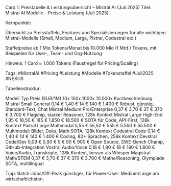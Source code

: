 Card 1: Preistabelle & Leistungsübersicht – Mistral AI (Juli 2025)
Titel: Mistral AI Modelle – Preise & Leistung (Juli 2025)

Kernpunkte:

Übersicht zu Preisstaffeln, Features und Spezialisierungen für alle wichtigen Mistral-Modelle (Small, Medium, Large, Pixtral, Codestral etc.)

Staffelpreise ab 1 Mio Tokens/Monat bis 10.000 Mio (1 Mrd.) Tokens, mit Beispielen für User-, Team- und Org-Nutzung

Hinweis: 1 Card ≈ 1.000 Tokens (Faustregel für Pricing/Scaling)

Tags: #MistralAI #Pricing #Leistung #Modelle #Tokenstaffel #Juli2025 #NEXUS

Tabellenstruktur:

Modell	Typ	Preis (EUR/1M)	10x	100x	1000x	10.000x	Kurzbeschreibung
Mistral Small	General	0,14 €	1,40 €	14 €	140 €	1.400 €	Robust, günstig, Standard-Text, Chat
Mistral Medium	Pro/Enterprise	0,37 €	3,70 €	37 €	370 €	3.700 €	Flagship, starker Reasoner, 128k Kontext
Mistral Large	High-End	1,85 €	18,50 €	185 €	1.850 €	18.500 €	SOTA für Code, API-First, 128k Kontext
Pixtral Large	Multimodal	5,55 €	55,50 €	555 €	5.550 €	55.500 €	Multimodal: Bilder, Doks, Math SOTA, 128k Kontext
Codestral	Code	0,14 €	1,40 €	14 €	140 €	1.400 €	Coding, 80+ Sprachen, 256k Kontext
Devstral	Code/Dev	0,09 €	0,90 €	9 €	90 €	900 €	Open Source, SWE-Bench Champ, GitHub-Integration
Voxtral	Audio/Voice	0,18 €	1,80 €	18 €	180 €	1.800 €	Voice/Audio, Transkripte, 128k Kontext, besser als Whisper
Magistral	Math/STEM	0,37 €	3,70 €	37 €	370 €	3.700 €	Mathe/Reasoning, Olympiade SOTA, multilingual

Tipp: Batch-Jobs/Off-Peak günstiger; für Power-User: Medium/Large am wirtschaftlichsten.